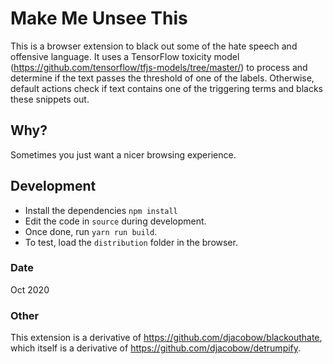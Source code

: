 # Make Me Unsee This

This is a browser extension to black out some of the hate speech and offensive language. It uses a TensorFlow toxicity model (https://github.com/tensorflow/tfjs-models/tree/master/) to process and determine if the text passes the threshold of one of the labels. Otherwise, default actions check if text contains one of the triggering terms and blacks these snippets out.

## Why?

Sometimes you just want a nicer browsing experience.

## Development
- Install the dependencies
`npm install`
- Edit the code in `source` during development.
- Once done, run
  `yarn run build`.
- To test, load the `distribution` folder in the browser.

### Date

Oct 2020

### Other

This extension is a derivative of https://github.com/djacobow/blackouthate, which itself is a derivative of https://github.com/djacobow/detrumpify.
